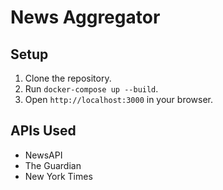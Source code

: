 # News Aggregator

## Setup
1. Clone the repository.
2. Run `docker-compose up --build`.
3. Open `http://localhost:3000` in your browser.

## APIs Used
- NewsAPI
- The Guardian
- New York Times